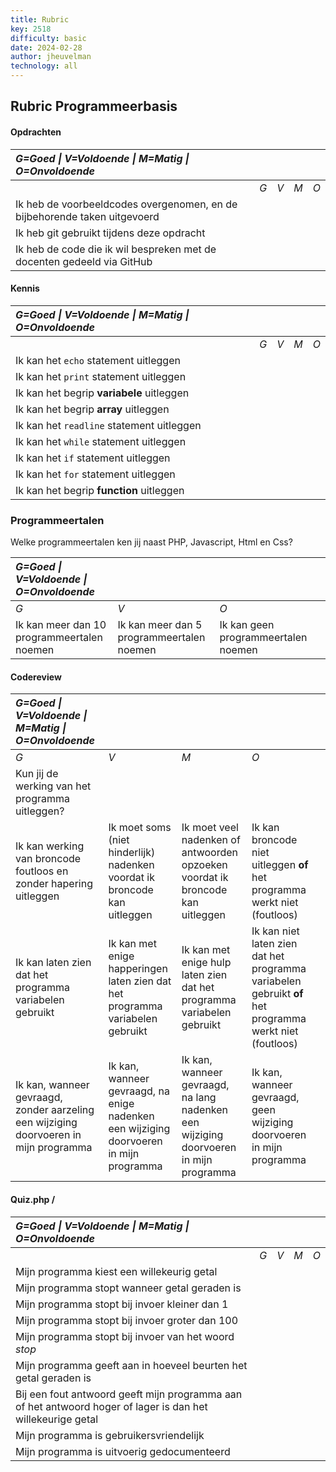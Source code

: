 ```yaml
---
title: Rubric
key: 2518
difficulty: basic
date: 2024-02-28
author: jheuvelman
technology: all
---
```



## Rubric Programmeerbasis

#### Opdrachten

| *G=Goed \| V=Voldoende \| M=Matig \| O=Onvoldoende*                       |     |     |     |     |
|:--------------------------------------------------------------------------|:----|:----|:----|:----|
|                                                                           | *G* | *V* | *M* | *O* |
| Ik heb de voorbeeldcodes overgenomen, en de bijbehorende taken uitgevoerd |     |     |     |     |
| Ik heb git gebruikt tijdens deze opdracht                                 |     |     |     |     |
| Ik heb de code die ik wil bespreken met de docenten gedeeld via GitHub    |     |     |     |     |

#### Kennis

| *G=Goed \| V=Voldoende \| M=Matig \| O=Onvoldoende* |     |     |     |     |
|:----------------------------------------------------|:----|:----|:----|:----|
|                                                     | *G* | *V* | *M* | *O* |
| Ik kan het `echo` statement uitleggen               |     |     |     |     |
| Ik kan het `print` statement uitleggen              |     |     |     |     |
| Ik kan het begrip **variabele** uitleggen           |     |     |     |     |
| Ik kan het begrip **array** uitleggen               |     |     |     |     |
| Ik kan het `readline` statement uitleggen           |     |     |     |     |
| Ik kan het `while` statement uitleggen              |     |     |     |     |
| Ik kan het `if` statement uitleggen                 |     |     |     |     |
| Ik kan het `for` statement uitleggen                |     |     |     |     |
| Ik kan het begrip **function** uitleggen            |     |     |     |     |


### Programmeertalen        
Welke programmeertalen ken jij naast PHP, Javascript, Html en Css?

| *G=Goed \| V=Voldoende \| O=Onvoldoende*                       |     |     |     |
|:--------------------------------------------------------------------------|:----|:----|:----|
| *G*                                        | *V*                                       | *O*                                 |
| Ik kan meer dan 10 programmeertalen noemen | Ik kan meer dan 5 programmeertalen noemen | Ik kan geen programmeertalen noemen |


#### Codereview
| *G=Goed \| V=Voldoende \| M=Matig \| O=Onvoldoende* |     |     |     |     |
|:----------------------------------------------------|:----|:----|:----|:----|
| *G* | *V* | *M* | *O* |
| Kun jij de werking van het programma uitleggen?  |||||
| Ik kan werking van broncode foutloos en zonder hapering uitleggen                     | Ik moet soms (niet hinderlijk) nadenken voordat ik broncode kan uitleggen              | Ik moet veel nadenken of antwoorden opzoeken voordat ik broncode kan uitleggen        | Ik kan broncode niet uitleggen **of** het programma werkt niet (foutloos)                               |
| Ik kan laten zien dat het programma variabelen gebruikt                               | Ik kan met enige happeringen laten zien dat het programma variabelen gebruikt          | Ik kan met enige hulp laten zien dat het programma variabelen gebruikt                | Ik kan niet laten zien dat het programma variabelen gebruikt **of** het programma werkt niet (foutloos) |
| Ik kan, wanneer gevraagd, zonder aarzeling een wijziging doorvoeren in mijn programma | Ik kan, wanneer gevraagd, na enige nadenken een wijziging doorvoeren in mijn programma | Ik kan, wanneer gevraagd, na lang nadenken een wijziging doorvoeren in mijn programma | Ik kan, wanneer gevraagd, geen wijziging doorvoeren in mijn programma                                   |


#### Quiz.php / 

| *G=Goed \| V=Voldoende \| M=Matig \| O=Onvoldoende*                                                         |     |     |     |     |
|:------------------------------------------------------------------------------------------------------------|:----|:----|:----|:----|
|                                                                                                             | *G* | *V* | *M* | *O* |
| Mijn programma kiest een willekeurig getal                                                                  |     |     |     |     |
| Mijn programma stopt wanneer getal geraden is                                                               |     |     |     |     |
| Mijn programma stopt bij invoer kleiner dan 1                                                               |     |     |     |     |
| Mijn programma stopt bij invoer groter dan 100                                                              |     |     |     |     |
| Mijn programma stopt bij invoer van het woord *stop*                                                        |     |     |     |     |
| Mijn programma geeft aan in hoeveel beurten het getal geraden is                                            |     |     |     |     |
| Bij een fout antwoord geeft mijn programma aan of het antwoord hoger of lager is dan het willekeurige getal |     |     |     |     |
| Mijn programma is gebruikersvriendelijk                                                                     |     |     |     |     |
| Mijn programma is uitvoerig gedocumenteerd                                                                  |     |     |     |     |

[^1]: Andere namen voor programma zijn app, applicatie, tool

[^2]: Command line interface

[^3]: Command line interface
